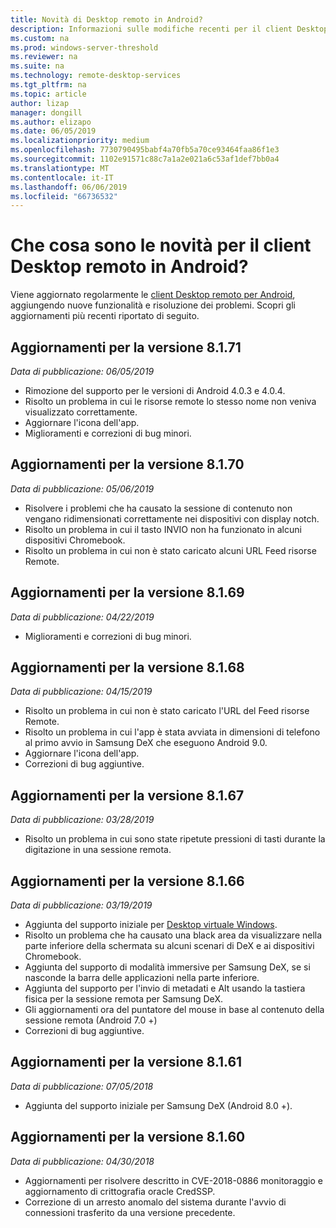 ```yaml
---
title: Novità di Desktop remoto in Android?
description: Informazioni sulle modifiche recenti per il client Desktop remoto per Android
ms.custom: na
ms.prod: windows-server-threshold
ms.reviewer: na
ms.suite: na
ms.technology: remote-desktop-services
ms.tgt_pltfrm: na
ms.topic: article
author: lizap
manager: dongill
ms.author: elizapo
ms.date: 06/05/2019
ms.localizationpriority: medium
ms.openlocfilehash: 7730790495babf4a70fb5a70ce93464faa86f1e3
ms.sourcegitcommit: 1102e91571c88c7a1a2e021a6c53af1def7bb0a4
ms.translationtype: MT
ms.contentlocale: it-IT
ms.lasthandoff: 06/06/2019
ms.locfileid: "66736532"
---
```

# <a name="whats-new-for-the-remote-desktop-client-on-android"></a>Che cosa sono le novità per il client Desktop remoto in Android?

Viene aggiornato regolarmente le [client Desktop remoto per Android](remote-desktop-android.md), aggiungendo nuove funzionalità e risoluzione dei problemi. Scopri gli aggiornamenti più recenti riportato di seguito.

## <a name="updates-for-version-8171"></a>Aggiornamenti per la versione 8.1.71

*Data di pubblicazione: 06/05/2019*

- Rimozione del supporto per le versioni di Android 4.0.3 e 4.0.4.
- Risolto un problema in cui le risorse remote lo stesso nome non veniva visualizzato correttamente.
- Aggiornare l'icona dell'app.
- Miglioramenti e correzioni di bug minori.

## <a name="updates-for-version-8170"></a>Aggiornamenti per la versione 8.1.70

*Data di pubblicazione: 05/06/2019*

- Risolvere i problemi che ha causato la sessione di contenuto non vengano ridimensionati correttamente nei dispositivi con display notch.
- Risolto un problema in cui il tasto INVIO non ha funzionato in alcuni dispositivi Chromebook.
- Risolto un problema in cui non è stato caricato alcuni URL Feed risorse Remote.

## <a name="updates-for-version-8169"></a>Aggiornamenti per la versione 8.1.69

*Data di pubblicazione: 04/22/2019*

- Miglioramenti e correzioni di bug minori.

## <a name="updates-for-version-8168"></a>Aggiornamenti per la versione 8.1.68

*Data di pubblicazione: 04/15/2019*

- Risolto un problema in cui non è stato caricato l'URL del Feed risorse Remote.
- Risolto un problema in cui l'app è stata avviata in dimensioni di telefono al primo avvio in Samsung DeX che eseguono Android 9.0.
- Aggiornare l'icona dell'app.
- Correzioni di bug aggiuntive.

## <a name="updates-for-version-8167"></a>Aggiornamenti per la versione 8.1.67

*Data di pubblicazione: 03/28/2019*

- Risolto un problema in cui sono state ripetute pressioni di tasti durante la digitazione in una sessione remota.

## <a name="updates-for-version-8166"></a>Aggiornamenti per la versione 8.1.66

*Data di pubblicazione: 03/19/2019*

- Aggiunta del supporto iniziale per [Desktop virtuale Windows](https://aka.ms/wvd).
- Risolto un problema che ha causato una black area da visualizzare nella parte inferiore della schermata su alcuni scenari di DeX e ai dispositivi Chromebook.
- Aggiunta del supporto di modalità immersive per Samsung DeX, se si nasconde la barra delle applicazioni nella parte inferiore.
- Aggiunta del supporto per l'invio di metadati e Alt usando la tastiera fisica per la sessione remota per Samsung DeX.
- Gli aggiornamenti ora del puntatore del mouse in base al contenuto della sessione remota (Android 7.0 +)
- Correzioni di bug aggiuntive.

## <a name="updates-for-version-8161"></a>Aggiornamenti per la versione 8.1.61

*Data di pubblicazione: 07/05/2018*

- Aggiunta del supporto iniziale per Samsung DeX (Android 8.0 +).

## <a name="updates-for-version-8160"></a>Aggiornamenti per la versione 8.1.60

*Data di pubblicazione: 04/30/2018*

- Aggiornamenti per risolvere descritto in CVE-2018-0886 monitoraggio e aggiornamento di crittografia oracle CredSSP.
- Correzione di un arresto anomalo del sistema durante l'avvio di connessioni trasferito da una versione precedente.
